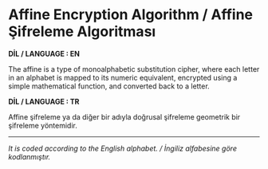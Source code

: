 # Affine Encryption Algorithm / Affine Şifreleme Algoritması

**DİL / LANGUAGE : EN**

The affine is a type of monoalphabetic substitution cipher, where each letter in an alphabet is 
mapped to its numeric equivalent, encrypted using a simple mathematical function, and converted 
back to a letter.

**DİL / LANGUAGE : TR**

Affine şifreleme ya da diğer bir adıyla doğrusal şifreleme geometrik bir şifreleme yöntemidir.
***********************************************
*It is coded according to the English alphabet. / İngiliz alfabesine göre kodlanmıştır.*
